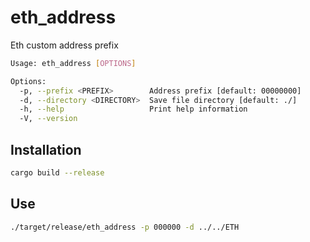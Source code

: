 # eth_address

Eth custom address prefix

```bash
Usage: eth_address [OPTIONS]

Options:
  -p, --prefix <PREFIX>        Address prefix [default: 00000000]
  -d, --directory <DIRECTORY>  Save file directory [default: ./]
  -h, --help                   Print help information
  -V, --version
```

## Installation

```bash
cargo build --release
```

## Use

```bash
./target/release/eth_address -p 000000 -d ../../ETH
```
